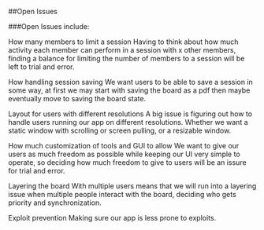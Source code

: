 ##Open Issues


###Open Issues include:

How many members to limit a session
	Having to think about how much activity each member can perform in a session with x other members, finding a balance for limiting the number of members to a session will be left to trial and error.
	
How handling session saving
	We want users to be able to save a session in some way, at first we may start with saving the board as a pdf then maybe eventually move to saving the board state.
	
Layout for users with different resolutions
	A big issue is figuring out how to handle users running our app on different resolutions. Whether we want a static window with scrolling or screen pulling, or a resizable window.
	
How much customization of tools and GUI to allow
	We want to give our users as much freedom as possible while keeping our UI very simple to operate, so deciding how much freedom to give to users will be an issure for trial and error.
	
Layering the board
	With multiple users means that we will run into a layering issue when multiple people interact with the board, deciding who gets priority and synchronization.
	
Exploit prevention
	Making sure our app is less prone to exploits.
